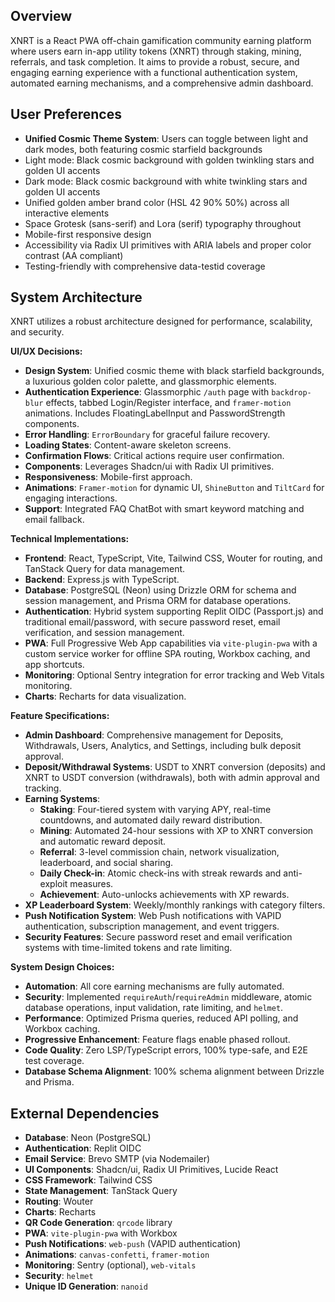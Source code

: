 ## Overview
XNRT is a React PWA off-chain gamification community earning platform where users earn in-app utility tokens (XNRT) through staking, mining, referrals, and task completion. It aims to provide a robust, secure, and engaging earning experience with a functional authentication system, automated earning mechanisms, and a comprehensive admin dashboard.

## User Preferences
- **Unified Cosmic Theme System**: Users can toggle between light and dark modes, both featuring cosmic starfield backgrounds
- Light mode: Black cosmic background with golden twinkling stars and golden UI accents
- Dark mode: Black cosmic background with white twinkling stars and golden UI accents
- Unified golden amber brand color (HSL 42 90% 50%) across all interactive elements
- Space Grotesk (sans-serif) and Lora (serif) typography throughout
- Mobile-first responsive design
- Accessibility via Radix UI primitives with ARIA labels and proper color contrast (AA compliant)
- Testing-friendly with comprehensive data-testid coverage

## System Architecture
XNRT utilizes a robust architecture designed for performance, scalability, and security.

**UI/UX Decisions:**
- **Design System**: Unified cosmic theme with black starfield backgrounds, a luxurious golden color palette, and glassmorphic elements.
- **Authentication Experience**: Glassmorphic `/auth` page with `backdrop-blur` effects, tabbed Login/Register interface, and `framer-motion` animations. Includes FloatingLabelInput and PasswordStrength components.
- **Error Handling**: `ErrorBoundary` for graceful failure recovery.
- **Loading States**: Content-aware skeleton screens.
- **Confirmation Flows**: Critical actions require user confirmation.
- **Components**: Leverages Shadcn/ui with Radix UI primitives.
- **Responsiveness**: Mobile-first approach.
- **Animations**: `Framer-motion` for dynamic UI, `ShineButton` and `TiltCard` for engaging interactions.
- **Support**: Integrated FAQ ChatBot with smart keyword matching and email fallback.

**Technical Implementations:**
- **Frontend**: React, TypeScript, Vite, Tailwind CSS, Wouter for routing, and TanStack Query for data management.
- **Backend**: Express.js with TypeScript.
- **Database**: PostgreSQL (Neon) using Drizzle ORM for schema and session management, and Prisma ORM for database operations.
- **Authentication**: Hybrid system supporting Replit OIDC (Passport.js) and traditional email/password, with secure password reset, email verification, and session management.
- **PWA**: Full Progressive Web App capabilities via `vite-plugin-pwa` with a custom service worker for offline SPA routing, Workbox caching, and app shortcuts.
- **Monitoring**: Optional Sentry integration for error tracking and Web Vitals monitoring.
- **Charts**: Recharts for data visualization.

**Feature Specifications:**
- **Admin Dashboard**: Comprehensive management for Deposits, Withdrawals, Users, Analytics, and Settings, including bulk deposit approval.
- **Deposit/Withdrawal Systems**: USDT to XNRT conversion (deposits) and XNRT to USDT conversion (withdrawals), both with admin approval and tracking.
- **Earning Systems**:
    - **Staking**: Four-tiered system with varying APY, real-time countdowns, and automated daily reward distribution.
    - **Mining**: Automated 24-hour sessions with XP to XNRT conversion and automatic reward deposit.
    - **Referral**: 3-level commission chain, network visualization, leaderboard, and social sharing.
    - **Daily Check-in**: Atomic check-ins with streak rewards and anti-exploit measures.
    - **Achievement**: Auto-unlocks achievements with XP rewards.
- **XP Leaderboard System**: Weekly/monthly rankings with category filters.
- **Push Notification System**: Web Push notifications with VAPID authentication, subscription management, and event triggers.
- **Security Features**: Secure password reset and email verification systems with time-limited tokens and rate limiting.

**System Design Choices:**
- **Automation**: All core earning mechanisms are fully automated.
- **Security**: Implemented `requireAuth`/`requireAdmin` middleware, atomic database operations, input validation, rate limiting, and `helmet`.
- **Performance**: Optimized Prisma queries, reduced API polling, and Workbox caching.
- **Progressive Enhancement**: Feature flags enable phased rollout.
- **Code Quality**: Zero LSP/TypeScript errors, 100% type-safe, and E2E test coverage.
- **Database Schema Alignment**: 100% schema alignment between Drizzle and Prisma.

## External Dependencies
- **Database**: Neon (PostgreSQL)
- **Authentication**: Replit OIDC
- **Email Service**: Brevo SMTP (via Nodemailer)
- **UI Components**: Shadcn/ui, Radix UI Primitives, Lucide React
- **CSS Framework**: Tailwind CSS
- **State Management**: TanStack Query
- **Routing**: Wouter
- **Charts**: Recharts
- **QR Code Generation**: `qrcode` library
- **PWA**: `vite-plugin-pwa` with Workbox
- **Push Notifications**: `web-push` (VAPID authentication)
- **Animations**: `canvas-confetti`, `framer-motion`
- **Monitoring**: Sentry (optional), `web-vitals`
- **Security**: `helmet`
- **Unique ID Generation**: `nanoid`